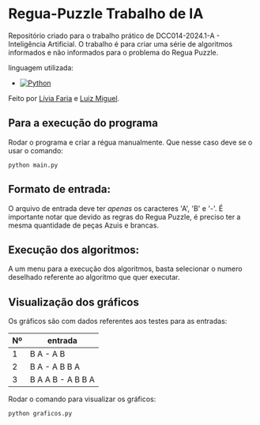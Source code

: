 # Regua-Puzzle Trabalho de IA
 
Repositório criado para o trabalho prático de DCC014-2024.1-A - Inteligência Artificial. O trabalho é para criar uma série de algoritmos informados e não informados para o problema do Regua Puzzle.

linguagem utilizada:
* [![Python][Next.js]][Next-url]

[Next.js]: https://www.python.org/static/img/python-logo.png
[Next-url]: https://www.python.org/

Feito por [Lívia Faria](https://github.com/liviaguirao) e [Luiz Miguel](https://github.com/Luizmbs). 
 
 ## Para a execução do programa

 Rodar o programa e criar a régua manualmente. Que nesse caso deve se o usar o comando: 

```
python main.py
```
 ## Formato de entrada:

 O arquivo de entrada deve ter _apenas_ os caracteres 'A', 'B' e '-'. É importante notar que devido as regras do Regua Puzzle, é preciso ter a mesma quantidade de peças Azuis e brancas.

  ## Execução dos algoritmos:

 A um menu para a execução dos algoritmos, basta selecionar o numero deselhado referente ao algoritmo que quer executar.

## Visualização dos gráficos 

Os gráficos são com dados referentes aos testes para as entradas:

| Nº | entrada     | 
|----|-------------|
| 1  | B A - A B | 
| 2  | B A - A B B A|
| 3  | B A A B - A B B A|


 Rodar o comando para visualizar os gráficos: 

```
python graficos.py
 
